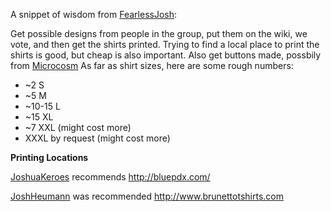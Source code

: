 A snippet of wisdom from [FearlessJosh](/FearlessJosh):

Get possible designs from people in the group, put them on the wiki, we vote, and then get the shirts printed.  Trying to find a local place to print the shirts is good, but cheap is also important.  Also get buttons made, possbily from [Microcosm](http://www.microcosmpublishing.com/manufacturing/buttons/)  As far as shirt sizes, here are some rough numbers:

  * ~2 S
  * ~5 M
  * ~10-15 L
  * ~15 XL
  * ~7 XXL (might cost more)
  * XXXL by request (might cost more)

**Printing Locations**

[JoshuaKeroes](/JoshuaKeroes) recommends http://bluepdx.com/

[JoshHeumann](/JoshHeumann) was recommended http://www.brunettotshirts.com
